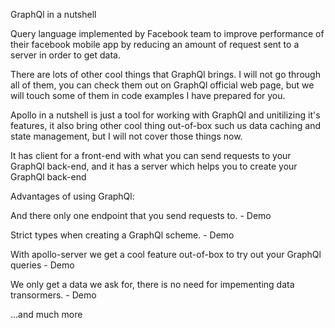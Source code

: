 GraphQl in a nutshell

Query language implemented by Facebook team to improve performance of their
facebook mobile app by reducing an amount of request sent to a server
in order to get data.

There are lots of other cool things that GraphQl brings. I will not go through all of them, you can check them out on GraphQl official web page,
but we will touch some of them in code examples I have prepared for you.


Apollo in a nutshell is just a tool for working with GraphQl and unitilizing it's features,
it also bring other cool thing out-of-box such us data caching and state management, but I will not cover those things now.

It has client for a front-end with what you can send requests to your GraphQl back-end,
and it has a server which helps you to create your GraphQl back-end


Advantages of using GraphQl:

  And there only one endpoint that you send requests to. - Demo

  Strict types when creating a GraphQl scheme. - Demo

  With apollo-server we get a cool feature out-of-box to try out your GraphQl queries - Demo

  We only get a data we ask for, there is no need for impementing data transormers. - Demo
  
  ...and much more